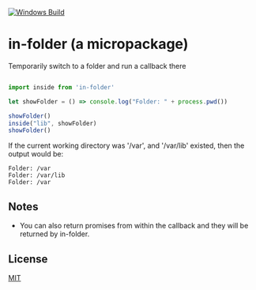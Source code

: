   [![Windows Build][appveyor-image]][appveyor-url]

# in-folder (a micropackage)
Temporarily switch to a folder and run a callback there


```javascript

import inside from 'in-folder'

let showFolder = () => console.log("Folder: " + process.pwd())

showFolder()
inside("lib", showFolder)
showFolder()

```

If the current working directory was '/var', and '/var/lib' existed, then the output would be:
```
Folder: /var
Folder: /var/lib
Folder: /var
```

## Notes
* You can also return promises from within the callback and they will be returned by in-folder.

## License

[MIT](LICENSE)

[appveyor-image]: https://img.shields.io/appveyor/ci/mindlapse/in-folder/master.svg?label=windows
[appveyor-url]: https://ci.appveyor.com/project/mindlapse/in-folder
